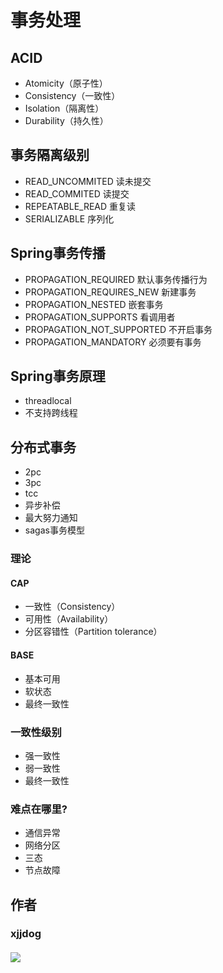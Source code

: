 # 事务处理

## ACID

- Atomicity（原子性）
- Consistency（一致性）
- Isolation（隔离性）
- Durability（持久性）

## 事务隔离级别

- READ_UNCOMMITED 读未提交
- READ_COMMITED 读提交
- REPEATABLE_READ 重复读
- SERIALIZABLE 序列化

## Spring事务传播

- PROPAGATION_REQUIRED 默认事务传播行为
- PROPAGATION_REQUIRES_NEW 新建事务
- PROPAGATION_NESTED 嵌套事务
- PROPAGATION_SUPPORTS 看调用者
- PROPAGATION_NOT_SUPPORTED 不开启事务
- PROPAGATION_MANDATORY 必须要有事务

## Spring事务原理

- threadlocal
- 不支持跨线程

## 分布式事务

- 2pc
- 3pc
- tcc
- 异步补偿
- 最大努力通知
- sagas事务模型

### 理论

#### CAP

- 一致性（Consistency）
- 可用性（Availability）
- 分区容错性（Partition tolerance）

#### BASE

- 基本可用
- 软状态
- 最终一致性

### 一致性级别

- 强一致性
- 弱一致性
- 最终一致性

### 难点在哪里? 

- 通信异常
- 网络分区
- 三态
- 节点故障


## 作者
### xjjdog
#### ![](/qrcode_for_gh_183eb256f8af_258.jpg)

